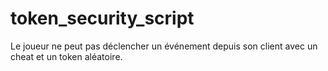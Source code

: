 # token_security_script

Le joueur ne peut pas déclencher un événement depuis son client avec un cheat et un token aléatoire.
